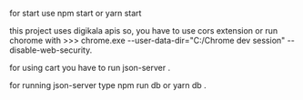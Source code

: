 for start use npm start or yarn start

this project uses digikala apis so, you have to use cors extension or run chorome with >>> chrome.exe --user-data-dir="C:/Chrome dev session" --disable-web-security.

for using cart you have to run json-server .

for running json-server type npm run db or yarn db . 
